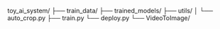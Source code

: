 toy_ai_system/
├── train_data/ <!-- 存放训练图片（按品类分文件夹）-->
├── trained_models/ <!-- 存放训练好的模型 -->
├── utils/ <!-- 工具脚本 -->
│ └── auto_crop.py <!-- 自动裁剪拍摄框 -->
├── train.py <!-- 训练主程序 -->
└── deploy.py <!-- 部署识别程序 -->
└── VideoToImage/ <!-- 视频转图片
└── └── output_images/ <!-- 存放输出图片
└── └── videoToImage.py <!-- 视频转图片主程序 -->
